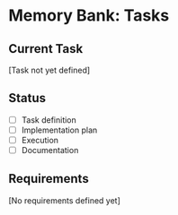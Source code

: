 # Memory Bank: Tasks

## Current Task
[Task not yet defined]

## Status
- [ ] Task definition
- [ ] Implementation plan
- [ ] Execution
- [ ] Documentation

## Requirements
[No requirements defined yet]
